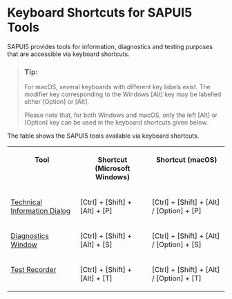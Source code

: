 <!-- loio154844c3ac2a4675a37aeb6259a5e034 -->

# Keyboard Shortcuts for SAPUI5 Tools

SAPUI5 provides tools for information, diagnostics and testing purposes that are accessible via keyboard shortcuts.

> ### Tip:  
> For macOS, several keyboards with different key labels exist. The modifier key corresponding to the Windows [Alt\] key may be labelled either [Option\] or [Alt\].
> 
> Please note that, for both Windows and macOS, only the left [Alt\] or [Option\] key can be used in the keyboard shortcuts given below.

The table shows the SAPUI5 tools available via keyboard shortcuts.


<table>
<tr>
<th valign="top">

Tool



</th>
<th valign="top">

Shortcut \(Microsoft Windows\)



</th>
<th valign="top">

Shortcut \(macOS\)



</th>
</tr>
<tr>
<td valign="top">

 [Technical Information Dialog](../04_Essentials/technical-information-dialog-616a3ef.md#loio616a3ef07f554e20a3adf749c11f64e9) 



</td>
<td valign="top">

  [Ctrl\] + [Shift\] + [Alt\] + [P\]  



</td>
<td valign="top">

  [Ctrl\] + [Shift\] + [Alt\] / [Option\] + [P\]  



</td>
</tr>
<tr>
<td valign="top">

 [Diagnostics Window](../04_Essentials/diagnostics-6ec18e8.md#loio6ec18e80b0ce47f290bc2645b0cc86e6) 



</td>
<td valign="top">

  [Ctrl\] + [Shift\] + [Alt\] + [S\]  



</td>
<td valign="top">

  [Ctrl\] + [Shift\] + [Alt\] / [Option\] + [S\]  



</td>
</tr>
<tr>
<td valign="top">

 [Test Recorder](../04_Essentials/test-recorder-2535ef9.md) 



</td>
<td valign="top">

  [Ctrl\] + [Shift\] + [Alt\] + [T\]  



</td>
<td valign="top">

  [Ctrl\] + [Shift\] + [Alt\] / [Option\] + [T\]  



</td>
</tr>
</table>

